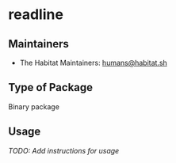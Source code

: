 # readline

## Maintainers

* The Habitat Maintainers: <humans@habitat.sh>

## Type of Package

Binary package

## Usage

*TODO: Add instructions for usage*
